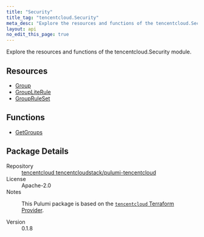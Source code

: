 ```yaml
---
title: "Security"
title_tag: "tencentcloud.Security"
meta_desc: "Explore the resources and functions of the tencentcloud.Security module."
layout: api
no_edit_this_page: true
---
```


<!-- WARNING: this file was generated by Pulumi Docs Generator. -->
<!-- Do not edit by hand unless you're certain you know what you are doing! -->

Explore the resources and functions of the tencentcloud.Security module.

<h2 id="resources">Resources</h2>
<ul class="api">
    <li><a href="group/" title="Group"><span class="api-symbol api-symbol--resource"></span>Group</a></li>
    <li><a href="groupliterule/" title="GroupLiteRule"><span class="api-symbol api-symbol--resource"></span>GroupLiteRule</a></li>
    <li><a href="groupruleset/" title="GroupRuleSet"><span class="api-symbol api-symbol--resource"></span>GroupRuleSet</a></li>
</ul>

<h2 id="functions">Functions</h2>
<ul class="api">
    <li><a href="getgroups/" title="GetGroups"><span class="api-symbol api-symbol--function"></span>GetGroups</a></li>
</ul>

<h2 id="package-details">Package Details</h2>
<dl class="package-details">
	<dt>Repository</dt>
	<dd><a href="https://github.com/tencentcloudstack/pulumi-tencentcloud">tencentcloud tencentcloudstack/pulumi-tencentcloud</a></dd>
	<dt>License</dt>
	<dd>Apache-2.0</dd>
	<dt>Notes</dt>
	<dd><p>This Pulumi package is based on the <a href="https://github.com/tencentcloudstack/terraform-provider-tencentcloud"><code>tencentcloud</code> Terraform Provider</a>.</p>
</dd>
	<dt>Version</dt>
	<dd>0.1.8</dd>
</dl>

